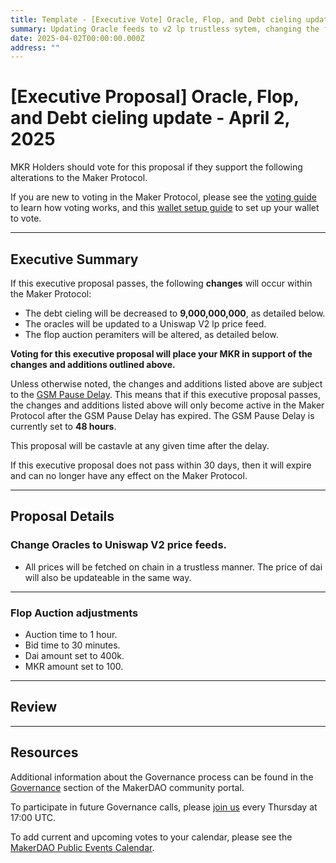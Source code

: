 ```yaml
---
title: Template - [Executive Vote] Oracle, Flop, and Debt cieling update.
summary: Updating Oracle feeds to v2 lp trustless sytem, changing the flop auction peramiters, and lowering the debt cieling.
date: 2025-04-02T00:00:00.000Z
address: ""
---
```


# [Executive Proposal] Oracle, Flop, and Debt cieling update - April 2, 2025

MKR Holders should vote for this proposal if they support the following alterations to the Maker Protocol.

If you are new to voting in the Maker Protocol, please see the [voting guide](https://github.com/makerdao/community/blob/master/content/en/learn/governance/how-voting-works.mdx) to learn how voting works, and this [wallet setup guide](https://github.com/makerdao/community/blob/master/content/en/learn/governance/voting-setup.mdx) to set up your wallet to vote.

---

## Executive Summary

If this executive proposal passes, the following **changes** will occur within the Maker Protocol:

- The debt cieling will be decreased to **9,000,000,000**, as detailed below.
- The oracles will be updated to a Uniswap V2 lp price feed.
- The flop auction peramiters will be altered, as detailed below.


**Voting for this executive proposal will place your MKR in support of the changes and additions outlined above.**

Unless otherwise noted, the changes and additions listed above are subject to the [GSM Pause Delay](https://manual.makerdao.com/parameter-index/core/param-gsm-pause-delay). This means that if this executive proposal passes, the changes and additions listed above will only become active in the Maker Protocol after the GSM Pause Delay has expired. The GSM Pause Delay is currently set to **48 hours**.

This proposal will be castavle at any given time after the delay.

If this executive proposal does not pass within 30 days, then it will expire and can no longer have any effect on the Maker Protocol.

---

## Proposal Details

### Change Oracles to Uniswap V2 price feeds.
- All prices will be fetched on chain in a trustless manner. The price of dai will also be updateable in the same way.

---

### Flop Auction adjustments
- Auction time to 1 hour.
- Bid time to 30 minutes.
- Dai amount set to 400k.
- MKR amount set to 100.

---

## Review

---

## Resources

Additional information about the Governance process can be found in the [Governance](https://community-development.makerdao.com/en/learn/governance) section of the MakerDAO community portal.

To participate in future Governance calls, please [join us](https://github.com/makerdao/community/tree/master/governance/governance-and-risk-meetings) every Thursday at 17:00 UTC.

To add current and upcoming votes to your calendar, please see the [MakerDAO Public Events Calendar](https://calendar.google.com/calendar/embed?src=makerdao.com_3efhm2ghipksegl009ktniomdk%40group.calendar.google.com&ctz=UTC&mode=week&showCalendars=0&showPrint=0).
